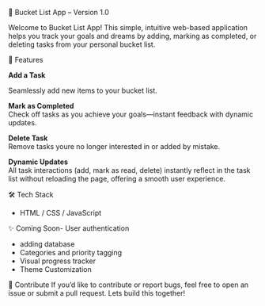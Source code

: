  📝 Bucket List App – Version 1.0

Welcome to Bucket List App! This simple, intuitive web-based application helps you track your goals and dreams by adding, marking as completed, or deleting tasks from your personal bucket list.

 🚀 Features

 **Add a Task**  

  Seamlessly add new items to your bucket list.

 **Mark as Completed**  
  Check off tasks as you achieve your goals—instant feedback with dynamic updates.

 **Delete Task**  
  Remove tasks youre no longer interested in or added by mistake.

**Dynamic Updates**  
  All task interactions (add, mark as read, delete) instantly reflect in the task list without reloading the page, offering a smooth user experience.

 🛠️ Tech Stack

- HTML / CSS / JavaScript  

✨ Coming Soon- User authentication
- adding database
- Categories and priority tagging
- Visual progress tracker
- Theme Customization

🙌 Contribute
If you’d like to contribute or report bugs, feel free to open an issue or submit a pull request. Lets build this together!
